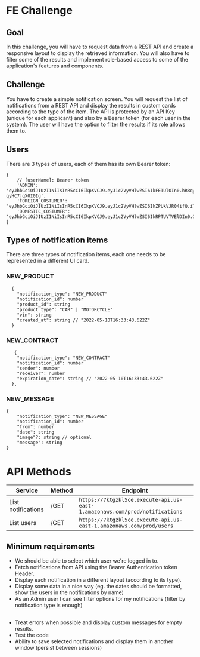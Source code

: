 # FE Challenge


## Goal

In this challenge, you will have to request data from a REST API and create a responsive layout to display the retrieved information. You will also have to filter some of the results and implement role-based access to some of the application's features and components.

## Challenge

You have to create a simple notification screen. You will request the list of notifications from a REST API and display the results in custom cards according to the type of the item. The API is protected by an API Key (unique for each applicant) and also by a Bearer token (for each user in the system). The user will have the option to filter the results if its role allows them to. 

## Users

There are 3 types of users, each of them has its own Bearer token:

```
{
    // [userName]: Bearer token
    'ADMIN': 'eyJhbGciOiJIUzI1NiIsInR5cCI6IkpXVCJ9.eyJ1c2VyVHlwZSI6IkFETUlOIn0.hR8qytQy9l75YMCW9k9wDYOVJk4qG-qyHC7jqX0I0Ig',
    'FOREIGN_COSTUMER': 'eyJhbGciOiJIUzI1NiIsInR5cCI6IkpXVCJ9.eyJ1c2VyVHlwZSI6IkZPUkVJR04ifQ.iTlQm0tUOJ4Boz72mOtsu3MXOgu7BOtR2dOG6xGSy00',
    'DOMESTIC_COSTUMER': 'eyJhbGciOiJIUzI1NiIsInR5cCI6IkpXVCJ9.eyJ1c2VyVHlwZSI6IkRPTUVTVElDIn0.OdCKqt8b3WpWe5mPt5GwdxapSilObJv9p_JyxZwW17w'
}
```

## Types of notification items

There are three types of notification items, each one needs to be represented in a different UI card.

### NEW_PRODUCT

```
  {
    "notification_type": "NEW_PRODUCT"
    "notification_id": number
    "product_id": string
    "product_type": "CAR" | "MOTORCYCLE"
    "vin": string
    "created_at": string // "2022-05-10T16:33:43.622Z"
  }

```

### NEW_CONTRACT

```
   {
    "notification_type": "NEW_CONTRACT"
    "notification_id": number
    "sender": number
    "receiver": number
    "expiration_date": string // "2022-05-10T16:33:43.622Z"
  },

```

### NEW_MESSAGE

```
{
    "notification_type": "NEW_MESSAGE"
    "notification_id": number
    "from": number
    "date": string
    "image"?: string // optional
    "message": string
}
```


# API Methods


|Service            |Method |Endpoint                         
|-------------------|-------|----------------------------------------------------|
|List notifications | /GET  |`https://7ktgzkl5ce.execute-api.us-east-1.amazonaws.com/prod/notifications` |
|List users         | /GET  |`https://7ktgzkl5ce.execute-api.us-east-1.amazonaws.com/prod/users`


## Minimum requirements
- We should be able to select which user we're logged in to.
- Fetch notifications from API using the Bearer Authentication token Header.
- Display each notification in a different layout (according to its type).
- Display some data in a nice way (eg. the dates should be formatted, show the users in the notifications by name)
- As an Admin user I can see filter options for my notifications (filter by notification type is enough)

## 
- Treat errors when possible and display custom messages for empty results.
- Test the code
- Ability to save selected notifications and display them in another window (persist between sessions)

